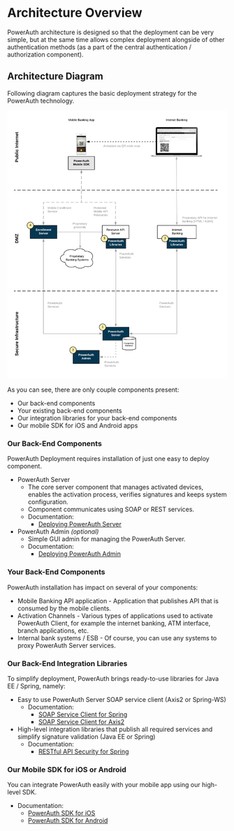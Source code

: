 # Architecture Overview

PowerAuth architecture is designed so that the deployment can be very simple, but at the same time allows complex deployment alongside of other authentication methods (as a part of the central authentication / authorization component).

## Architecture Diagram

Following diagram captures the basic deployment strategy for the PowerAuth technology.

![Architecture Overview](./resources/images/arch_overview.png)

As you can see, there are only couple components present:

- Our back-end components
- Your existing back-end components
- Our integration libraries for your back-end components
- Our mobile SDK for iOS and Android apps

### Our Back-End Components

PowerAuth Deployment requires installation of just one easy to deploy component.

- PowerAuth Server
    - The core server component that manages activated devices, enables the activation process, verifies signatures and keeps system configuration.
    - Component communicates using SOAP or REST services.
    - Documentation:
        - [Deploying PowerAuth Server](https://github.com/wultra/powerauth-server/blob/develop/docs/Deploying-PowerAuth-Server.md)
- PowerAuth Admin _(optional)_
    - Simple GUI admin for managing the PowerAuth Server.
    - Documentation:
        - [Deploying PowerAuth Admin](https://github.com/wultra/powerauth-admin/blob/develop/docs/Deploying-PowerAuth-Admin.md)

### Your Back-End Components

PowerAuth installation has impact on several of your components:

- Mobile Banking API application - Application that publishes API that is consumed by the mobile clients.
- Activation Channels - Various types of applications used to activate PowerAuth Client, for example the internet banking, ATM interface, branch applications, etc.
- Internal bank systems / ESB - Of course, you can use any systems to proxy PowerAuth Server services.

### Our Back-End Integration Libraries

To simplify deployment, PowerAuth brings ready-to-use libraries for Java EE / Spring, namely:

- Easy to use PowerAuth Server SOAP service client (Axis2 or Spring-WS)
    - Documentation:
        - [SOAP Service Client for Spring](https://github.com/wultra/powerauth-server/blob/develop/docs/Configuring-SOAP-Client-for-Spring.md)
        - [SOAP Service Client for Axis2](https://github.com/wultra/powerauth-server/blob/develop/docs/Configuring-SOAP-Client-for-Axis2.md)
- High-level integration libraries that publish all required services and simplify signature validation (Java EE or Spring)
    - Documentation:
        - [RESTful API Security for Spring](https://github.com/wultra/powerauth-restful-integration/blob/develop/docs/RESTful-API-for-Spring.md)

### Our Mobile SDK for iOS or Android

You can integrate PowerAuth easily with your mobile app using our high-level SDK.

- Documentation:
    - [PowerAuth SDK for iOS](https://github.com/wultra/powerauth-mobile-sdk/blob/develop/docs/PowerAuth-SDK-for-iOS.md)
    - [PowerAuth SDK for Android](https://github.com/wultra/powerauth-mobile-sdk/blob/develop/docs/PowerAuth-SDK-for-Android.md)
